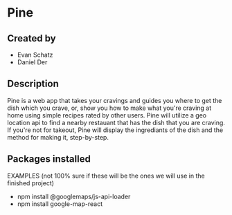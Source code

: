 # Pine

## Created by
- Evan Schatz
- Daniel Der

## Description
Pine is a web app that takes your cravings and guides you where to get the dish which you crave, or, show you how to make what you're craving at home using simple recipes rated by other users. Pine will utilize a geo location api to find a nearby restauant that has the dish that you are craving. If you're not for takeout, Pine will display the ingrediants of the dish and the method for making it, step-by-step.

## Packages installed
EXAMPLES (not 100% sure if these will be the ones we will use in the finished project)
- npm install @googlemaps/js-api-loader
- npm install google-map-react
